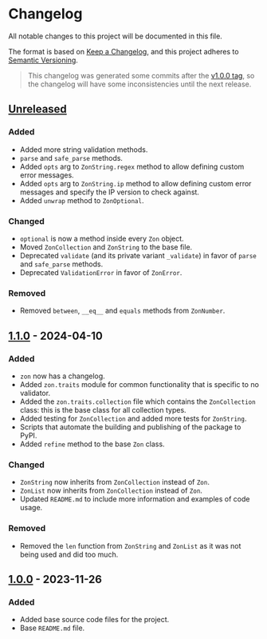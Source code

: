 # Changelog

All notable changes to this project will be documented in this file.

The format is based on [Keep a Changelog](https://keepachangelog.com/en/1.1.0/),
and this project adheres to [Semantic Versioning](https://semver.org/spec/v2.0.0.html).

> This changelog was generated some commits after the [v1.0.0 tag](https://github.com/Naapperas/zon/releases/tag/v1.0.0), so the changelog will have some inconsistencies until the next release.

## [Unreleased]

### Added
- Added more string validation methods.
- `parse` and `safe_parse` methods.
- Added `opts` arg to `ZonString.regex` method to allow defining custom error messages.
- Added `opts` arg to `ZonString.ip` method to allow defining custom error messages and specify the IP version to check against. 
- Added `unwrap` method to `ZonOptional`.

### Changed
- `optional` is now a method inside every `Zon` object.
- Moved `ZonCollection` and `ZonString` to the base file.
- Deprecated `validate` (and its private variant `_validate`) in favor of `parse` and `safe_parse` methods.
- Deprecated `ValidationError` in favor of `ZonError`.

### Removed
- Removed `between`, `__eq__` and `equals` methods from `ZonNumber`.

## [1.1.0] - 2024-04-10

### Added
- `zon` now has a changelog.
- Added `zon.traits` module for common functionality that is specific to no validator.
- Added the `zon.traits.collection` file which contains the `ZonCollection` class: this is the base class for all collection types.
- Added testing for `ZonCollection` and added more tests for `ZonString`.
- Scripts that automate the building and publishing of the package to PyPI.
- Added `refine` method to the base `Zon` class.

### Changed
- `ZonString` now inherits from `ZonCollection` instead of `Zon`.
- `ZonList` now inherits from `ZonCollection` instead of `Zon`.
- Updated `README.md` to include more information and examples of code usage.
  
### Removed
- Removed the `len` function from `ZonString` and `ZonList` as it was not being used and did too much.

## [1.0.0] - 2023-11-26

### Added
- Added base source code files for the project.
- Base `README.md` file.

[unreleased]: https://github.com/Naapperas/zon/compare/v1.1.0...HEAD
[1.1.0]: https://github.com/Naapperas/zon/compare/v1.1.0...v1.1.0
[1.0.0]: https://github.com/Naapperas/zon/releases/tag/v1.0.0